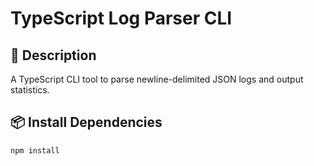 # TypeScript Log Parser CLI

## 🧾 Description

A TypeScript CLI tool to parse newline-delimited JSON logs and output statistics.

## 📦 Install Dependencies

```bash
npm install
```
